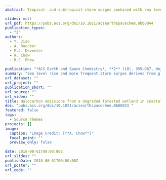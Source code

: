 ```yaml
---
abstract: Tropical- and subtropical-storm surges combined with sea level rise cause saltwater intrusions into low-lying coastal ecosystems along the southeastern coast of the United States, gradually converting freshwater forested wetland into saltmarsh. The transition zone between freshwater and saltwater ecosystems becomes a degraded forested wetland, where the combination of high levels of soil organic matter and elevated concentrations of halide ions creates a dynamic biogeochemical environment that may be a potential hotspot for halocarbon formation such as chloroform, methyl chloride, and methyl bromide. This study conducted field measurements at a transition zone in coastal South Carolina to quantify halocarbon exchange rates and laboratory soil incubations to determine the contributions of biotic versus abiotic processes. The degraded forested wetland showed significant chloroform emission rates (146 ± 129 nmol m–2 d–1). The degraded forested wetland remained a net sink for methyl chloride and a negligible source/sink for methyl bromide, unlike the saltmarsh which was a significant source for both. The laboratory incubations strongly suggest that methyl halide consumption in soils at the field site was biotic and that production of methyl halides and chloroform was largely abiotic and temperature-dependent, although additional experiments are required to rule out possible biotic production involving heat-resistant microbes. The results suggest that sea level rise and more frequent storm surges derived from global climate change, in the long term, may increase emissions of chloroform from coastal degraded forested wetlands and of methyl halides if salt marshes expand, with potential impacts for stratospheric ozone depletion.

slides: null
url_pdf: https://pubs.acs.org/doi/10.1021/acsearthspacechem.8b00044
publication_types:
  - "2"
authors:
  - Y. Jiao
  - A. Ruecker
  - M.J. Deventer
  - A. Chow
  - R.C. Rhew
  
publication: "*ACS Earth and Space Chemistry*, **2** (10), 955–967, doi: 10.1021/acsearthspacechem.8b00033"
summary: "Sea level rise and more frequent storm surges derived from global climate change, in the long term, may increase emissions of chloroform from coastal degraded forested wetlands and of methyl halides if salt marshes expand, with potential impacts for stratospheric ozone depletion."
url_dataset: ""
url_project: ""
publication_short: ""
url_source: ""
url_video: ""
title: Halocarbon emissions from a degraded forested wetland in coastal South Carolina impacted by sea level rise
doi: "pubs.acs.org/doi/10.1021/acsearthspacechem.8b00033 "
featured: false
tags:
  - Source Themes
projects: []
image:
  caption: "Image Credit: [**A. Chow**]"
  focal_point: ""
  preview_only: false  
  
date: 2018-08-01T00:00:00Z  
url_slides: ""
publishDate: 2018-08-01T00:00:00Z
url_poster: ""
url_code: ""
---
```

